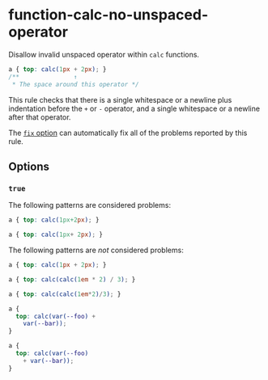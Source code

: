 # function-calc-no-unspaced-operator

Disallow invalid unspaced operator within `calc` functions.

<!-- prettier-ignore -->
```css
a { top: calc(1px + 2px); }
/**               ↑
 * The space around this operator */
```

This rule checks that there is a single whitespace or a newline plus indentation before the `+` or `-` operator, and a single whitespace or a newline after that operator.

The [`fix` option](https://github.com/stylelint/stylelint/tree/15.10.1/docs/user-guide/options.md#fix) can automatically fix all of the problems reported by this rule.

## Options

### `true`

The following patterns are considered problems:

<!-- prettier-ignore -->
```css
a { top: calc(1px+2px); }
```

<!-- prettier-ignore -->
```css
a { top: calc(1px+ 2px); }
```

The following patterns are _not_ considered problems:

<!-- prettier-ignore -->
```css
a { top: calc(1px + 2px); }
```

<!-- prettier-ignore -->
```css
a { top: calc(calc(1em * 2) / 3); }
```

<!-- prettier-ignore -->
```css
a { top: calc(calc(1em*2)/3); }
```

<!-- prettier-ignore -->
```css
a {
  top: calc(var(--foo) +
    var(--bar));
}
```

<!-- prettier-ignore -->
```css
a {
  top: calc(var(--foo)
    + var(--bar));
}
```
